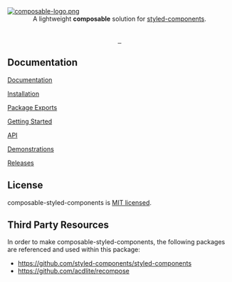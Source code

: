 <a target="_blank" rel="noopener noreferrer" href="https://composable.mattcarlotta.sh" >
<img src="https://i.imgur.com/W5jgmBn.png" alt="composable-logo.png" />
</a>

<div align="center">
A lightweight <strong>composable</strong> solution for <a href="https://github.com/styled-components/styled-components" rel="noopener noreferrer" target="_blank">styled-components</a>.
</div>

<br />

<p align="center">
  <a aria-label="NPM version" href="https://www.npmjs.com/package/composable-styled-components">
    <img alt="" src="https://img.shields.io/npm/v/composable-styled-components.svg?style=for-the-badge&labelColor=000000">
  </a>
  <a aria-label="Code coverage" href="https://codecov.io/gh/mattcarlotta/composable-styled-components">
    <img alt="" src="https://img.shields.io/codecov/c/github/mattcarlotta/composable-styled-components?style=for-the-badge&labelColor=000000">
  </a>
  <a aria-label="License" href="https://github.com/mattcarlotta/composable-styled-components/blob/master/LICENSE">
    <img alt="" src="https://img.shields.io/npm/l/composable-styled-components?style=for-the-badge&labelColor=000000">
  </a>
</p>

## Documentation

[Documentation](https://composable.mattcarlotta.sh/documentation)

[Installation](https://composable.mattcarlotta.sh/documentation#installation)

[Package Exports](https://composable.mattcarlotta.sh/documentation#package-exports)

[Getting Started](https://composable.mattcarlotta.sh/documentation#getting-started)

[API](https://composable.mattcarlotta.sh/documentation#api)

[Demonstrations](https://composable.mattcarlotta.sh/demonstrations)

[Releases](https://composable.mattcarlotta.sh/releases)


## License

composable-styled-components is [MIT licensed](LICENSE).

## Third Party Resources

In order to make composable-styled-components, the following packages are referenced and used within this package:

- https://github.com/styled-components/styled-components
- https://github.com/acdlite/recompose
